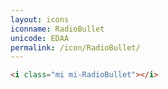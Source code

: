 ```yaml
---
layout: icons
iconname: RadioBullet
unicode: EDAA
permalink: /icon/RadioBullet/
---
```


``` html
<i class="mi mi-RadioBullet"></i>
```
